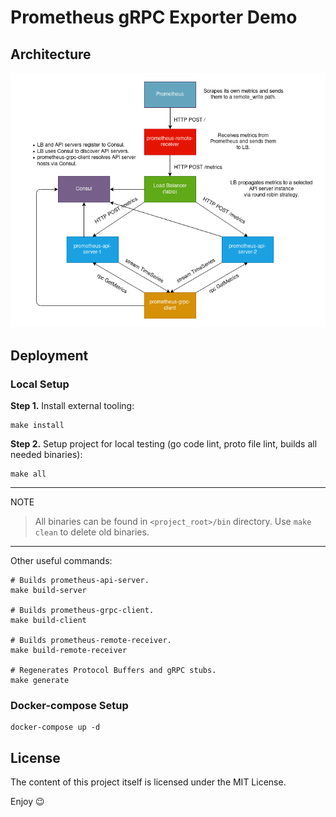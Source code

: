 # Prometheus gRPC Exporter Demo

## Architecture
![image](./architecture.png)

## Deployment

### Local Setup
**Step 1.** Install external tooling:
```shell script
make install
```
**Step 2.** Setup project for local testing (go code lint, proto file lint, builds all needed binaries):
```shell script
make all
```
---
NOTE
> All binaries can be found in `<project_root>/bin` directory.
> Use `make clean` to delete old binaries.
--- 

Other useful commands:
```shell script
# Builds prometheus-api-server.
make build-server 

# Builds prometheus-grpc-client.
make build-client

# Builds prometheus-remote-receiver.
make build-remote-receiver

# Regenerates Protocol Buffers and gRPC stubs.
make generate
```

### Docker-compose Setup

```shell script
docker-compose up -d
```

## License

The content of this project itself is licensed under the MIT License.

Enjoy :wink: